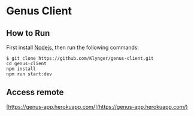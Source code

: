 # Genus Client

## How to Run
First install [Nodejs](https://nodejs.org/en/), then run the following commands:
```
$ git clone https://github.com/Klynger/genus-client.git
cd genus-client
npm install
npm run start:dev
```

## Access remote
[https://genus-app.herokuapp.com/](https://genus-app.herokuapp.com/)
